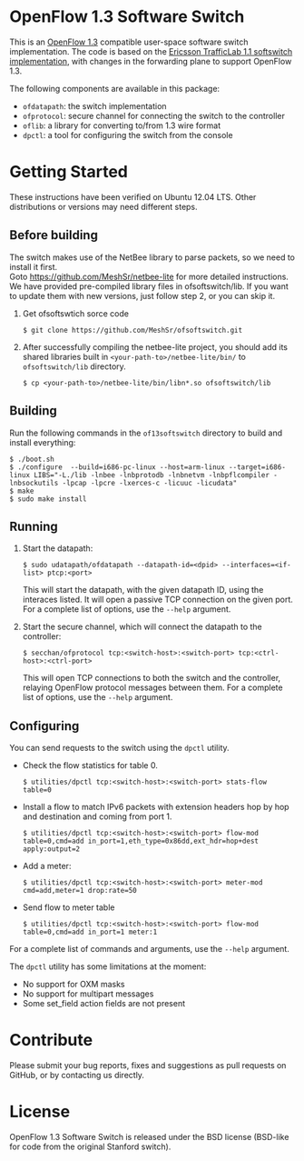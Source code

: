 # OpenFlow 1.3 Software Switch

This is an [OpenFlow 1.3][ofp13] compatible user-space software switch implementation. The code is based on the [Ericsson TrafficLab 1.1 softswitch
implementation][ericssonsw11], with changes in the forwarding plane to support
OpenFlow 1.3.

The following components are available in this package:
* `ofdatapath`: the switch implementation
* `ofprotocol`: secure channel for connecting the switch to the controller
* `oflib`: a library for converting to/from 1.3 wire format
* `dpctl`: a tool for configuring the switch from the console

# Getting Started

These instructions have been verified on Ubuntu 12.04 LTS. Other distributions or versions may need different steps.

## Before building
The switch makes use of the NetBee library to parse packets, so we need to install it first.  
Goto https://github.com/MeshSr/netbee-lite for more detailed instructions.  
We have provided pre-compiled library files in ofsoftswitch/lib. If you want to update them with new versions, just follow step 2, or you can skip it.  

1. Get ofsoftswtich sorce code

    ```
    $ git clone https://github.com/MeshSr/ofsoftswitch.git
    ```

2. After successfully compiling the netbee-lite project, you should add its shared libraries built in `<your-path-to>/netbee-lite/bin/` to `ofsoftswitch/lib` directory.  

    ```
    $ cp <your-path-to>/netbee-lite/bin/libn*.so ofsoftswitch/lib
    ```

## Building
Run the following commands in the `of13softswitch` directory to build and install everything:

    $ ./boot.sh
    $ ./configure  --build=i686-pc-linux --host=arm-linux --target=i686-linux LIBS="-L./lib -lnbee -lnbprotodb -lnbnetvm -lnbpflcompiler -lnbsockutils -lpcap -lpcre -lxerces-c -licuuc -licudata"
    $ make
    $ sudo make install

## Running
1. Start the datapath:

    ```
    $ sudo udatapath/ofdatapath --datapath-id=<dpid> --interfaces=<if-list> ptcp:<port>
    ```

    This will start the datapath, with the given datapath ID, using the interaces listed. It will open a passive TCP connection on the given port. For a complete list of options, use the `--help` argument.

2. Start the secure channel, which will connect the datapath to the controller:

    ```
    $ secchan/ofprotocol tcp:<switch-host>:<switch-port> tcp:<ctrl-host>:<ctrl-port>
    ```

    This will open TCP connections to both the switch and the controller, relaying OpenFlow protocol messages between them. For a complete list of options, use the `--help` argument.

## Configuring
You can send requests to the switch using the `dpctl` utility.

* Check the flow statistics for table 0.

    ```
    $ utilities/dpctl tcp:<switch-host>:<switch-port> stats-flow table=0
    ```

* Install a flow to match IPv6 packets with extension headers hop by hop and destination and coming from port 1.

    ```
    $ utilities/dpctl tcp:<switch-host>:<switch-port> flow-mod table=0,cmd=add in_port=1,eth_type=0x86dd,ext_hdr=hop+dest apply:output=2
    ```

* Add a meter:

    ```
    $ utilities/dpctl tcp:<switch-host>:<switch-port> meter-mod cmd=add,meter=1 drop:rate=50
    ```

* Send flow to meter table

    ```
    $ utilities/dpctl tcp:<switch-host>:<switch-port> flow-mod table=0,cmd=add in_port=1 meter:1
    ```

For a complete list of commands and arguments, use the `--help` argument.

The `dpctl` utility has some limitations at the moment:
* No support for OXM masks
* No support for multipart messages
* Some set_field action fields are not present


# Contribute
Please submit your bug reports, fixes and suggestions as pull requests on
GitHub, or by contacting us directly.

# License
OpenFlow 1.3 Software Switch is released under the BSD license (BSD-like for
code from the original Stanford switch).

[ofp13]: https://www.opennetworking.org/images/stories/downloads/specification/openflow-spec-v1.3.0.pdf
[ericssonsw11]: https://github.com/TrafficLab/of11softswitch
